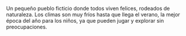 Un pequeño pueblo ficticio donde todos viven felices, rodeados de naturaleza. Los climas son muy fríos hasta que llega el verano, la mejor época del año para los niños, ya que pueden jugar y explorar sin preocupaciones.